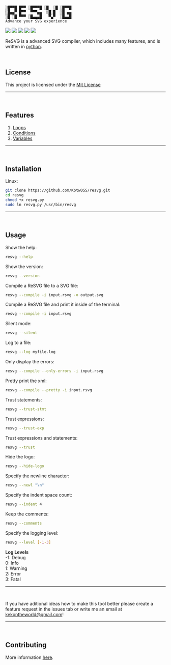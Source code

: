 ```
░█▀▀█ █▀▀ ░█▀▀▀█ ░█  ░█ ░█▀▀█
░█▄▄▀ █▀▀  ▀▀▀▄▄  ░█░█  ░█ ▄▄
░█ ░█ ▀▀▀ ░█▄▄▄█   ▀▄▀  ░█▄▄█
Advance your SVG experience
```

![](https://tokei.rs/b1/github/KotwOSS/resvg)
![](https://tokei.rs/b1/github/KotwOSS/resvg?category=blanks)
![](https://tokei.rs/b1/github/KotwOSS/resvg?category=code)
![](https://tokei.rs/b1/github/KotwOSS/resvg?category=comments)
![](https://tokei.rs/b1/github/KotwOSS/resvg?category=files)
<br>

ReSVG is a advanced SVG compiler, which includes many features, and is written in [python](https://www.python.org/).

<br>

## License

This project is licensed under the [Mit License](https://mit-license.org/)

<hr>
<br>

## Features

1. [Loops](examples/repeat/doc.md)
2. [Conditions](examples/if/doc.md)
3. [Variables](examples/define/doc.md)

<hr>
<br>

## Installation

Linux:

```bash
git clone https://github.com/KotwOSS/resvg.git
cd resvg
chmod +x resvg.py
sudo ln resvg.py /usr/bin/resvg
```

<hr>
<br>

## Usage

Show the help:

```sh
resvg --help
```

Show the version:

```sh
resvg --version
```

Compile a ReSVG file to a SVG file:

```sh
resvg --compile -i input.rsvg -o output.svg
```

Compile a ReSVG file and print it inside of the terminal:

```sh
resvg --compile -i input.rsvg
```

Silent mode:

```sh
resvg --silent
```

Log to a file:

```sh
resvg --log myfile.log
```

Only display the errors:

```sh
resvg --compile --only-errors -i input.rsvg
```

Pretty print the xml:

```sh
resvg --compile --pretty -i input.rsvg
```

Trust statements:

```sh
resvg --trust-stmt
```

Trust expressions:

```sh
resvg --trust-exp
```

Trust expressions and statements:

```sh
resvg --trust
```

Hide the logo:

```sh
resvg --hide-logo
```

Specify the newline character:
```sh
resvg --newl "\n"
```

Specify the indent space count:
```sh
resvg --indent 4
```

Keep the comments:
```sh
resvg --comments
```

Specify the logging level:

```sh
resvg --level [-1-3]
```

**Log Levels**<br>
-1: Debug<br>
0: Info<br>
1: Warning<br>
2: Error<br>
3: Fatal<br>

<hr>
<br>

If you have aditional ideas how to make this tool better please create a feature request in the issues tab or write me an email at [kekontheworld@gmail.com](mailto:kekontheworld@gmail.com)!

<hr>
<br>

## Contributing

More information [here](https://oss.kotw.dev/resvg/CONTRIBUTE).
